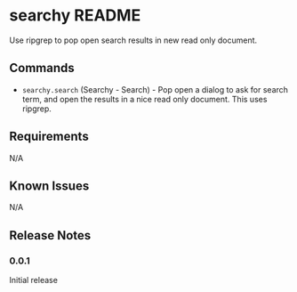 # searchy README

Use ripgrep to pop open search results in new read only document.

## Commands

* `searchy.search` (Searchy - Search) - Pop open a dialog to ask for search term, and open the results in a nice read only document.  This uses ripgrep.

## Requirements

N/A

## Known Issues

N/A

## Release Notes

### 0.0.1

Initial release
